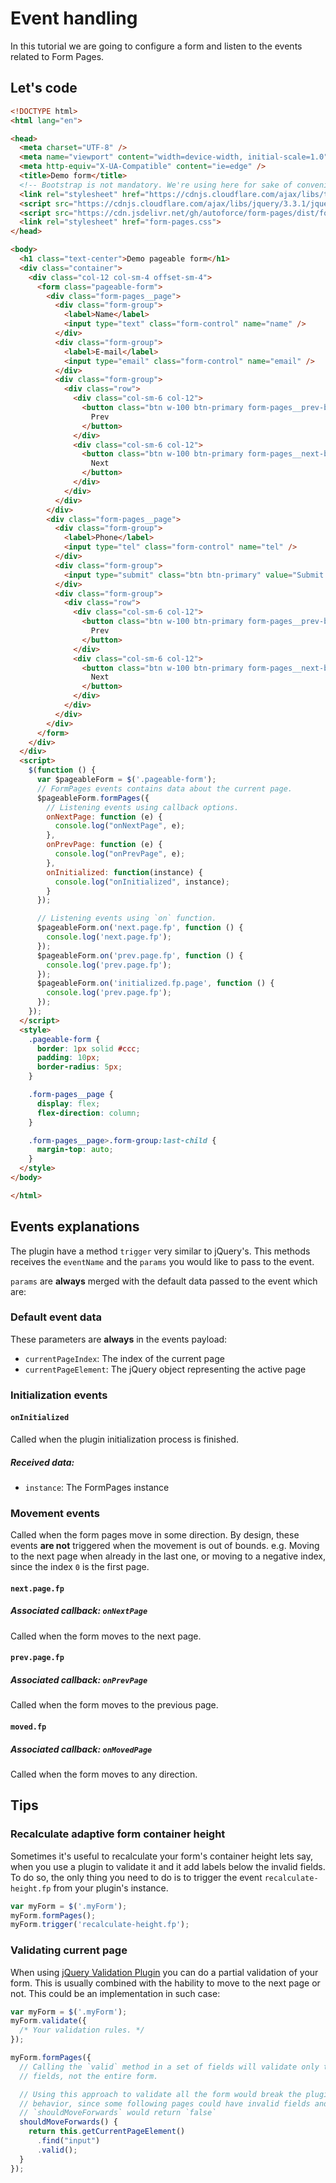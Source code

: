 # Event handling
In this tutorial we are going to configure a form and listen to the events
related to Form Pages.

## Let's code
```html
<!DOCTYPE html>
<html lang="en">

<head>
  <meta charset="UTF-8" />
  <meta name="viewport" content="width=device-width, initial-scale=1.0" />
  <meta http-equiv="X-UA-Compatible" content="ie=edge" />
  <title>Demo form</title>
  <!-- Bootstrap is not mandatory. We're using here for sake of convenience. -->
  <link rel="stylesheet" href="https://cdnjs.cloudflare.com/ajax/libs/twitter-bootstrap/4.3.1/css/bootstrap.min.css" />
  <script src="https://cdnjs.cloudflare.com/ajax/libs/jquery/3.3.1/jquery.min.js"></script>
  <script src="https://cdn.jsdelivr.net/gh/autoforce/form-pages/dist/form-pages.min.js"></script>
  <link rel="stylesheet" href="form-pages.css">
</head>

<body>
  <h1 class="text-center">Demo pageable form</h1>
  <div class="container">
    <div class="col-12 col-sm-4 offset-sm-4">
      <form class="pageable-form">
        <div class="form-pages__page">
          <div class="form-group">
            <label>Name</label>
            <input type="text" class="form-control" name="name" />
          </div>
          <div class="form-group">
            <label>E-mail</label>
            <input type="email" class="form-control" name="email" />
          </div>
          <div class="form-group">
            <div class="row">
              <div class="col-sm-6 col-12">
                <button class="btn w-100 btn-primary form-pages__prev-button">
                  Prev
                </button>
              </div>
              <div class="col-sm-6 col-12">
                <button class="btn w-100 btn-primary form-pages__next-button">
                  Next
                </button>
              </div>
            </div>
          </div>
        </div>
        <div class="form-pages__page">
          <div class="form-group">
            <label>Phone</label>
            <input type="tel" class="form-control" name="tel" />
          </div>
          <div class="form-group">
            <input type="submit" class="btn btn-primary" value="Submit my form!" />
          </div>
          <div class="form-group">
            <div class="row">
              <div class="col-sm-6 col-12">
                <button class="btn w-100 btn-primary form-pages__prev-button">
                  Prev
                </button>
              </div>
              <div class="col-sm-6 col-12">
                <button class="btn w-100 btn-primary form-pages__next-button">
                  Next
                </button>
              </div>
            </div>
          </div>
        </div>
      </form>
    </div>
  </div>
  <script>
    $(function () {
      var $pageableForm = $('.pageable-form');
      // FormPages events contains data about the current page.
      $pageableForm.formPages({
        // Listening events using callback options.
        onNextPage: function (e) {
          console.log("onNextPage", e);
        },
        onPrevPage: function (e) {
          console.log("onPrevPage", e);
        },
        onInitialized: function(instance) {
          console.log("onInitialized", instance);
        }
      });

      // Listening events using `on` function.
      $pageableForm.on('next.page.fp', function () {
        console.log('next.page.fp');
      });
      $pageableForm.on('prev.page.fp', function () {
        console.log('prev.page.fp');
      });
      $pageableForm.on('initialized.fp.page', function () {
        console.log('prev.page.fp');
      });
    });
  </script>
  <style>
    .pageable-form {
      border: 1px solid #ccc;
      padding: 10px;
      border-radius: 5px;
    }

    .form-pages__page {
      display: flex;
      flex-direction: column;
    }

    .form-pages__page>.form-group:last-child {
      margin-top: auto;
    }
  </style>
</body>

</html>
```

## Events explanations
The plugin have a method `trigger` very similar to jQuery's. This methods
receives the `eventName` and the `params` you would like to pass to the event.

`params` are **always** merged with the default data passed to the event which are:

### Default event data
These parameters are **always** in the events payload:
- `currentPageIndex`: The index of the current page
- `currentPageElement`: The jQuery object representing the active page


### Initialization events
#### `onInitialized`
Called when the plugin initialization process is finished.

##### Received data:
- `instance`: The FormPages instance

### Movement events
Called when the form pages move in some direction.
By design, these events **are not** triggered when the movement is out of
bounds. e.g. Moving to the next page when already in the last one, or moving to
a negative index, since the index `0` is the first page.


#### `next.page.fp`
##### Associated callback: `onNextPage`
Called when the form moves to the next page.

#### `prev.page.fp`
##### Associated callback: `onPrevPage`
Called when the form moves to the previous page.

#### `moved.fp`
##### Associated callback: `onMovedPage`
Called when the form moves to any direction.

## Tips
### Recalculate adaptive form container height
Sometimes it's useful to recalculate your form's container height lets say, when
you use a plugin to validate it and it add labels below the invalid fields.
To do so, the only thing you need to do is to trigger the event
`recalculate-height.fp` from your plugin's instance.

```javascript
var myForm = $('.myForm');
myForm.formPages();
myForm.trigger('recalculate-height.fp');
```

### Validating current page
When using [jQuery Validation Plugin](https://jqueryvalidation.org/) you can do a partial validation of your form. This is usually combined with the hability to move to the next page or not. This could be an implementation in such case:

```javascript
var myForm = $('.myForm');
myForm.validate({
  /* Your validation rules. */
});

myForm.formPages({
  // Calling the `valid` method in a set of fields will validate only that set of
  // fields, not the entire form.

  // Using this approach to validate all the form would break the plugin's
  // behavior, since some following pages could have invalid fields and
  // `shouldMoveForwards` would return `false`
  shouldMoveForwards() {
    return this.getCurrentPageElement()
      .find("input")
      .valid();
  }
});
```